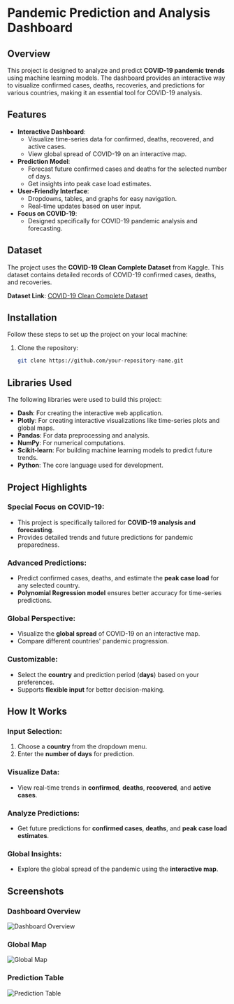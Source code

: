 # Pandemic Prediction and Analysis Dashboard

## Overview
This project is designed to analyze and predict **COVID-19 pandemic trends** using machine learning models. The dashboard provides an interactive way to visualize confirmed cases, deaths, recoveries, and predictions for various countries, making it an essential tool for COVID-19 analysis.

## Features
- **Interactive Dashboard**:
  - Visualize time-series data for confirmed, deaths, recovered, and active cases.
  - View global spread of COVID-19 on an interactive map.
- **Prediction Model**:
  - Forecast future confirmed cases and deaths for the selected number of days.
  - Get insights into peak case load estimates.
- **User-Friendly Interface**:
  - Dropdowns, tables, and graphs for easy navigation.
  - Real-time updates based on user input.
- **Focus on COVID-19**:
  - Designed specifically for COVID-19 pandemic analysis and forecasting.

## Dataset
The project uses the **COVID-19 Clean Complete Dataset** from Kaggle. This dataset contains detailed records of COVID-19 confirmed cases, deaths, and recoveries. 

**Dataset Link**: [COVID-19 Clean Complete Dataset](https://www.kaggle.com/datasets/imdevskp/corona-virus-report?select=covid_19_clean_complete.csv)

## Installation
Follow these steps to set up the project on your local machine:

1. Clone the repository:
   ```bash
   git clone https://github.com/your-repository-name.git

## Libraries Used
The following libraries were used to build this project:

- **Dash**: For creating the interactive web application.
- **Plotly**: For creating interactive visualizations like time-series plots and global maps.
- **Pandas**: For data preprocessing and analysis.
- **NumPy**: For numerical computations.
- **Scikit-learn**: For building machine learning models to predict future trends.
- **Python**: The core language used for development.

## Project Highlights

### Special Focus on COVID-19:
- This project is specifically tailored for **COVID-19 analysis and forecasting**.
- Provides detailed trends and future predictions for pandemic preparedness.

### Advanced Predictions:
- Predict confirmed cases, deaths, and estimate the **peak case load** for any selected country.
- **Polynomial Regression model** ensures better accuracy for time-series predictions.

### Global Perspective:
- Visualize the **global spread** of COVID-19 on an interactive map.
- Compare different countries' pandemic progression.

### Customizable:
- Select the **country** and prediction period (**days**) based on your preferences.
- Supports **flexible input** for better decision-making.

## How It Works

### Input Selection:
1. Choose a **country** from the dropdown menu.
2. Enter the **number of days** for prediction.

### Visualize Data:
- View real-time trends in **confirmed**, **deaths**, **recovered**, and **active cases**.

### Analyze Predictions:
- Get future predictions for **confirmed cases**, **deaths**, and **peak case load estimates**.

### Global Insights:
- Explore the global spread of the pandemic using the **interactive map**.

## Screenshots

### Dashboard Overview
![Dashboard Overview](path/to/dashboard_screenshot.png)

### Global Map
![Global Map](path/to/global_map_screenshot.png)

### Prediction Table
![Prediction Table](path/to/prediction_table_screenshot.png)



